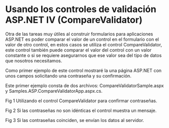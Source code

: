 # Usando los controles de validación ASP.NET IV (CompareValidator)

Otra de las tareas muy útiles al construir formularios para aplicaciones ASP.NET es poder comparar el valor de un control en el formulario con el valor de otro control, en estos casos se utiliza el control CompareValidator, este control también puede comparar el valor del control con un valor constante o si se requiere asegurarnos que ese valor sea del tipo de datos que nosotros necesitamos.

Como primer ejemplo de este control mostraré la una página ASP.NET con unos campos solicitando una contraseña y su confirmación.

Este primer ejemplo consta de dos archivos: CompareValidatorSample.aspx y Samples.ASP.CompareValidatorApp.aspx.cs.

Fig 1 Utilizando el control CompareValidator para confirmar contraseñas.



Fig 2 Si las contraseñas no son idénticas el control muestra un mensaje.



Fig 3 Si las contraseñas coinciden, se envían los datos al servidor.

